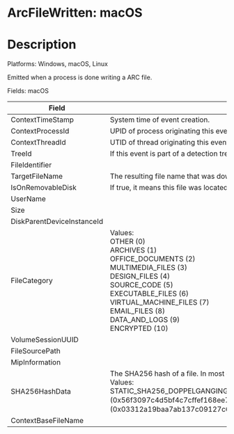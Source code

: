 # ArcFileWritten: macOS

# Description

Platforms: Windows, macOS, Linux

Emitted when a process is done writing a ARC file.



Fields: macOS


| Field  | Description  |
| --- | --- |
| ContextTimeStamp  | System time of event creation.  |
| ContextProcessId  | UPID of process originating this event.  |
| ContextThreadId  | UTID of thread originating this event  |
| TreeId  | If this event is part of a detection tree, the tree ID it is part of.  |
| FileIdentifier  |  |
| TargetFileName  | The resulting file name that was downloaded  |
| IsOnRemovableDisk  | If true, it means this file was located on a removable disk.  |
| UserName  |  |
| Size  |  |
| DiskParentDeviceInstanceId  |  |
| FileCategory  | Values:<br>OTHER (0)<br>ARCHIVES (1)<br>OFFICE_DOCUMENTS (2)<br>MULTIMEDIA_FILES (3)<br>DESIGN_FILES (4)<br>SOURCE_CODE (5)<br>EXECUTABLE_FILES (6)<br>VIRTUAL_MACHINE_FILES (7)<br>EMAIL_FILES (8)<br>DATA_AND_LOGS (9)<br>ENCRYPTED (10)  |
| VolumeSessionUUID  |  |
| FileSourcePath  |  |
| MipInformation  |  |
| SHA256HashData  | The SHA256 hash of a file. In most cases, the hash of the file referred to by the ImageFileName field.<br>Values:<br>STATIC_SHA256_DOPPELGANGING (0x56f3097c4d5bf4c7cﬀef168ee732e1c78f2ee62bc1c1ba61c219226bef619f8)STATIC_SHA256_SYSTEM (0x03312a19baa7ab137c09127c6feb58c05216a7880d3c9e6ae54a8bcda460f92a)  |
| ContextBaseFileName  |  |


